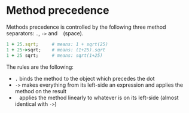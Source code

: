 # Method precedence

Methods precedence is controlled by the following three method separators: `.`, `->` and ` ` (space).

```ruby
1 + 25.sqrt;     # means: 1 + sqrt(25)
1 + 25->sqrt;    # means: (1+25).sqrt
1 + 25 sqrt;     # means: sqrt(1+25)
```

The rules are the following:

- `.` binds the method to the object which precedes the dot
- `->` makes everything from its left-side an expression and applies the method on the result
- `` `` applies the method linearly to whatever is on its left-side (almost identical with `->`)
